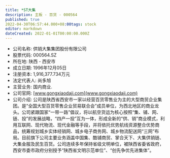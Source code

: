 ```yaml
---
title: *ST大集
description: 主板 - 百货 - 000564
published: true
2022-04-30T06:57:44.000+08:00tags: stock
editor: markdown
dateCreated: 2022-01-01T00:00:00.000Z
---
```


- 公司名称: 供销大集集团股份有限公司
- 股票代码: 000564.SZ
- 所在地: 陕西 - 西安市
- 成立日期: 1996年12月05日
- 注册资本: 1,916,377.734万元
- 法定代表人: 尚多旭
- 主营业务: 国内商业.
- 公司官网: [www.gongxiaodaji.com](www.gongxiaodaji.com)
- 公司介绍: 公司是陕西省西安市一家以经营百货零售业为主的大型商贸企业集团。是“全国大型百货零售企业贸易联合会”成员单位，为西北地区的商业龙头。公司紧跟国家“一带一路”倡议，将以航空货运为核心按照“集、铺、网、链、投”的发展战略，“四产一投”互为一体，形成全新的“供、销”商业模式，利用互联网、现代物流、现代金融等手段，并将依托优势航线资源整合优势商品，统筹规划城乡实体经销网、城乡电子商务网、城乡物流配送网“三网”布局。目前旗下公司主要业务涵盖中国集、酷铺商贸、掌合天下、大集供销链、大集金服及民生百货。公司连续多年保持省级文明单位，被陕西省委省政府，西安市委市政府分别授予“陕西省文明示范单位”、“创先争优先进集体”。


